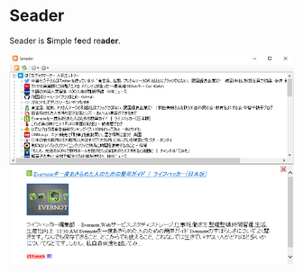 # Seader

Seader is **S**imple f**e**ed re**ader**.

![Screenshot](https://github.com/wertrain/seader/blob/master/Seader/Resources/screenshot.png)